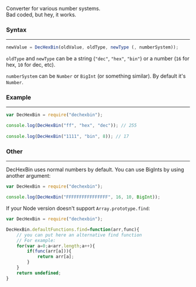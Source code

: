 Converter for various number systems.  
Bad coded, but hey, it works.

### Syntax
-----
```js
newValue = DecHexBin(oldValue, oldType, newType (, numberSystem));
```

`oldType` and `newType` can be a string (`"dec"`, `"hex"`, `"bin"`) or a number (`16` for hex, `10` for dec, etc).

`numberSystem` can be `Number` or `BigInt` (or something similar). By default it's `Number`.

### Example
-----
```js
var DecHexBin = require("dechexbin");

console.log(DecHexBin("ff", "hex", "dec")); // 255
    
console.log(DecHexBin("1111", "bin", 8)); // 17
```

### Other
-----
DecHexBin uses normal numbers by default. You can use BigInts by using another argument:
```js
var DecHexBin = require("dechexbin");

console.log(DecHexBin("FFFFFFFFFFFFFFFF", 16, 10, BigInt));
```

If your Node version doesn't support `Array.prototype.find`:
```js
var DecHexBin = require("dechexbin");

DecHexBin.defaultFunctions.find=function(arr,func){
	// you can put here an alternative find function
	// For example:
	for(var a=0;a<arr.length;a++){
		if(func(arr[a])){
			return arr[a];
		}
	}
	return undefined;
}
```
